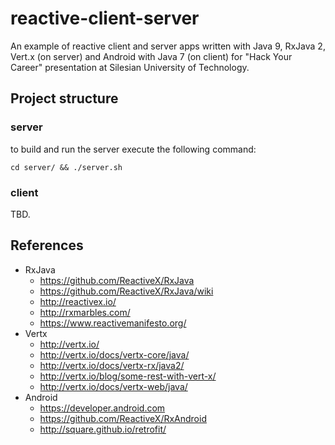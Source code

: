 reactive-client-server
======================
An example of reactive client and server apps written with Java 9, RxJava 2, Vert.x (on server) and Android with Java 7 (on client) for "Hack Your Career" presentation at Silesian University of Technology.

Project structure
-----------------
### server

to build and run the server execute the following command:

```
cd server/ && ./server.sh
```

### client

TBD.

References
----------
- RxJava
  - https://github.com/ReactiveX/RxJava
  - https://github.com/ReactiveX/RxJava/wiki
  - http://reactivex.io/
  - http://rxmarbles.com/
  - https://www.reactivemanifesto.org/
- Vertx
  - http://vertx.io/
  - http://vertx.io/docs/vertx-core/java/
  - http://vertx.io/docs/vertx-rx/java2/
  - http://vertx.io/blog/some-rest-with-vert-x/
  - http://vertx.io/docs/vertx-web/java/
- Android
  - https://developer.android.com
  - https://github.com/ReactiveX/RxAndroid
  - http://square.github.io/retrofit/
